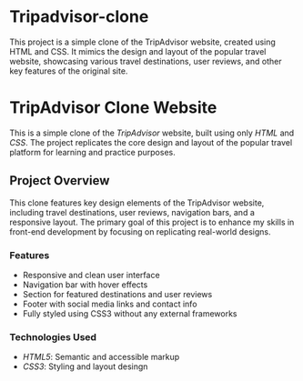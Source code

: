 # Tripadvisor-clone
This project is a simple clone of the TripAdvisor website, created using HTML and CSS. It mimics the design and layout of the popular travel website, showcasing various travel destinations, user reviews, and other key features of the original site.
# TripAdvisor Clone Website

This is a simple clone of the *TripAdvisor* website, built using only *HTML* and *CSS*. The project replicates the core design and layout of the popular travel platform for learning and practice purposes.

## Project Overview

This clone features key design elements of the TripAdvisor website, including travel destinations, user reviews, navigation bars, and a responsive layout. The primary goal of this project is to enhance my skills in front-end development by focusing on replicating real-world designs.

### Features
- Responsive and clean user interface
- Navigation bar with hover effects
- Section for featured destinations and user reviews
- Footer with social media links and contact info
- Fully styled using CSS3 without any external frameworks

### Technologies Used
- *HTML5*: Semantic and accessible markup
- *CSS3*: Styling and layout desingn
